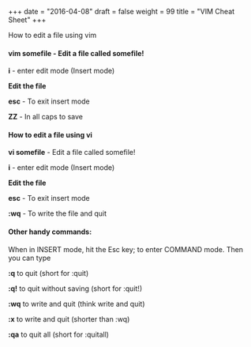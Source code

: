 +++
date = "2016-04-08"
draft = false
weight = 99
title = "VIM Cheat Sheet"
+++

How to edit a file using vim


#### **vim somefile** - Edit a file called somefile!

**i** - enter edit mode (Insert mode)

**Edit the file**

**esc** - To exit insert mode

**ZZ** - In all caps to save




#### How to edit a file using vi

**vi somefile** - Edit a file called somefile!

**i** - enter edit mode (Insert mode)

**Edit the file**

**esc** - To exit insert mode

**:wq** - To write the file and quit



#### Other handy commands:

When in INSERT mode, hit the Esc key; to enter COMMAND mode. Then you can type

**:q** to quit (short for :quit)  

**:q!** to quit without saving (short for :quit!)  

**:wq** to write and quit (think write and quit)  

**:x** to write and quit (shorter than :wq)  

**:qa** to quit all (short for :quitall)  
